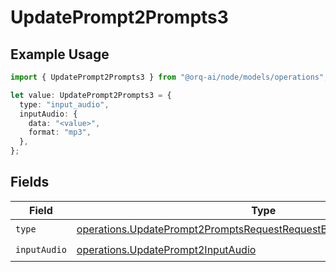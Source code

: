 # UpdatePrompt2Prompts3

## Example Usage

```typescript
import { UpdatePrompt2Prompts3 } from "@orq-ai/node/models/operations";

let value: UpdatePrompt2Prompts3 = {
  type: "input_audio",
  inputAudio: {
    data: "<value>",
    format: "mp3",
  },
};
```

## Fields

| Field                                                                                                                                                      | Type                                                                                                                                                       | Required                                                                                                                                                   | Description                                                                                                                                                |
| ---------------------------------------------------------------------------------------------------------------------------------------------------------- | ---------------------------------------------------------------------------------------------------------------------------------------------------------- | ---------------------------------------------------------------------------------------------------------------------------------------------------------- | ---------------------------------------------------------------------------------------------------------------------------------------------------------- |
| `type`                                                                                                                                                     | [operations.UpdatePrompt2PromptsRequestRequestBodyPromptMessagesType](../../models/operations/updateprompt2promptsrequestrequestbodypromptmessagestype.md) | :heavy_check_mark:                                                                                                                                         | N/A                                                                                                                                                        |
| `inputAudio`                                                                                                                                               | [operations.UpdatePrompt2InputAudio](../../models/operations/updateprompt2inputaudio.md)                                                                   | :heavy_check_mark:                                                                                                                                         | N/A                                                                                                                                                        |